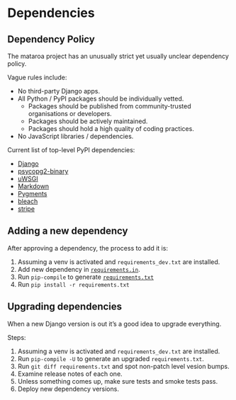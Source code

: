 # Dependencies

## Dependency Policy

The mataroa project has an unusually strict yet usually unclear dependency policy.

Vague rules include:

* No third-party Django apps.
* All Python / PyPI packages should be individually vetted.
    * Packages should be published from community-trusted organisations or developers.
    * Packages should be actively maintained.
    * Packages should hold a high quality of coding practices.
* No JavaScript libraries / dependencies.

Current list of top-level PyPI dependencies:

* [Django](https://pypi.org/project/Django/)
* [psycopg2-binary](https://pypi.org/project/psycopg2-binary/)
* [uWSGI](https://pypi.org/project/uWSGI/)
* [Markdown](https://pypi.org/project/Markdown/)
* [Pygments](https://pypi.org/project/Pygments/)
* [bleach](https://pypi.org/project/bleach/)
* [stripe](https://pypi.org/project/stripe/)

## Adding a new dependency

After approving a dependency, the process to add it is:

1. Assuming a venv is activated and `requirements_dev.txt` are installed.
1. Add new dependency in [`requirements.in`](/requirements.in).
1. Run `pip-compile` to generate [`requirements.txt`](/requirements.txt)
1. Run `pip install -r requirements.txt`

## Upgrading dependencies

When a new Django version is out it’s a good idea to upgrade everything.

Steps:

1. Assuming a venv is activated and `requirements_dev.txt` are installed.
1. Run `pip-compile -U` to generate an upgraded `requirements.txt`.
1. Run `git diff requirements.txt` and spot non-patch level vesion bumps.
1. Examine release notes of each one.
1. Unless something comes up, make sure tests and smoke tests pass.
1. Deploy new dependency versions.
